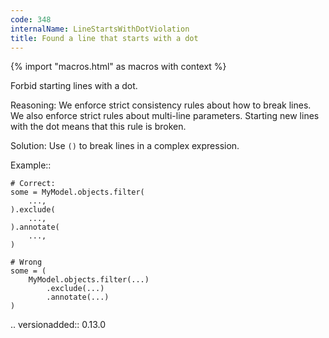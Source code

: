 ```yaml
---
code: 348
internalName: LineStartsWithDotViolation
title: Found a line that starts with a dot
---
```


{% import "macros.html" as macros with context %}

Forbid starting lines with a dot.

Reasoning: We enforce strict consistency rules about how to break lines.
We also enforce strict rules about multi-line parameters. Starting new
lines with the dot means that this rule is broken.

Solution: Use `()` to break lines in a complex expression.

Example::

    # Correct:
    some = MyModel.objects.filter(
        ...,
    ).exclude(
        ...,
    ).annotate(
        ...,
    )
    
    # Wrong
    some = (
        MyModel.objects.filter(...)
            .exclude(...)
            .annotate(...)
    )

.. versionadded:: 0.13.0